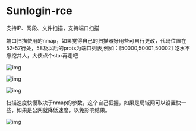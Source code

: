 # Sunlogin-rce
支持IP、网段、文件扫描，支持端口扫描

端口扫描使用的nmap，如果觉得自己的扫描器好用些可自行更改，代码位置在52-57行处，58及以后的prots为端口列表,例如：[50000,50001,50002]
吃水不忘挖井人，大侠点个star再走吧

![img](https://github.com/mrknow001/Sunlogin-rce/blob/main/img/1.png)

![img](https://github.com/mrknow001/Sunlogin-rce/blob/main/img/2.png)

![img](https://github.com/mrknow001/Sunlogin-rce/blob/main/img/3.png)


扫描速度快慢取决于nmap的参数，这个自己把握，如果是局域网可以设置快一些，如果是公网就降低速度，以免影响结果。

![img](https://github.com/mrknow001/Sunlogin-rce/blob/main/img/4.png)
